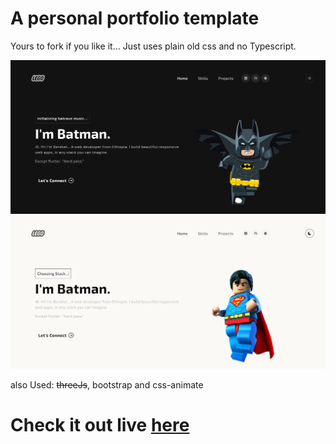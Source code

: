 # A personal portfolio template

Yours to fork if you like it... Just uses plain old css and no Typescript.

![Hosted View](/src//assets/img/batman.png)
![Hosted View light](/src//assets/img/supes.png)

also Used: ~~threeJs~~, bootstrap and css-animate

# Check it out live [here](https://berekett.me)
